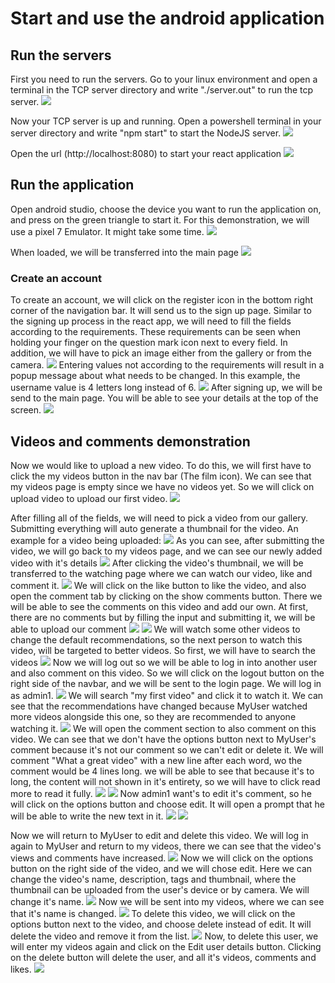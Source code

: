 # Start and use the android application

## Run the servers

First you need to run the servers.
Go to your linux environment and open a terminal in the TCP server directory and write "./server.out" to run the tcp server.
![](./images/Screenshot_12.png)

Now your TCP server is up and running.
Open a powershell terminal in your server directory and write "npm start" to start the NodeJS server.
![](./images/Screenshot_13.png)

Open the url (http://localhost:8080) to start your react application
![](./images/Screenshot_14.png)

## Run the application

Open android studio, choose the device you want to run the application on, and press on the green triangle to start it.
For this demonstration, we will use a pixel 7 Emulator. It might take some time.
![](./images/Screenshot_35.png)

When loaded, we will be transferred into the main page
![](./images/Screenshot_36.png)

### Create an account

To create an account, we will click on the register icon in the bottom right corner of the navigation bar. It will send us to the sign up page.
Similar to the signing up process in the react app, we will need to fill the fields according to the requirements. These requirements can be seen when holding your finger on the question mark icon next to every field.
In addition, we will have to pick an image either from the gallery or from the camera.
![](./images/Screenshot_37.png)
Entering values not according to the requirements will result in a popup message about what needs to be changed. In this example, the username value is 4 letters long instead of 6.
![](./images/Screenshot_38.png)
After signing up, we will be send to the main page. You will be able to see your details at the top of the screen.
![](./images/Screenshot_39.png)

## Videos and comments demonstration

Now we would like to upload a new video. To do this, we will first have to click the my videos button in the nav bar (The film icon). We can see that my videos page is empty since we have no videos yet. So we will click on upload video to upload our first video.
![](./images/Screenshot_40.png)

After filling all of the fields, we will need to pick a video from our gallery. Submitting everything will auto generate a thumbnail for the video. An example for a video being uploaded:
![](./images/Screenshot_41.png)
As you can see, after submitting the video, we will go back to my videos page, and we can see our newly added video with it's details
![](./images/Screenshot_42.png)
After clicking the video's thumbnail, we will be transferred to the watching page where we can watch our video, like and comment it.
![](./images/Screenshot_43.png)
We will click on the like button to like the video, and also open the comment tab by clicking on the show comments button. There we will be able to see the comments on this video and add our own.
At first, there are no comments but by filling the input and submitting it, we will be able to upload our comment
![](./images/Screenshot_44.png)
![](./images/Screenshot_45.png)
We will watch some other videos to change the default recommendations, so the next person to watch this video, will be targeted to better videos. So first, we will have to search the videos
![](./images/Screenshot_46.png)
Now we will log out so we will be able to log in into another user and also comment on this video.
So we will click on the logout button on the right side of the navbar, and we will be sent to the login page. We will log in as admin1.
![](./images/Screenshot_47.png)
We will search "my first video" and click it to watch it. We can see that the recommendations have changed because MyUser watched more videos alongside this one, so they are recommended to anyone watching it.
![](./images/Screenshot_48.png)
We will open the comment section to also comment on this video. We can see that we don't have the options button next to MyUser's comment because it's not our comment so we can't edit or delete it.
We will comment "What a great video" with a new line after each word, wo the comment would be 4 lines long.
we will be able to see that because it's to long, the content will not shown in it's entirety, so we will have to click read more to read it fully.
![](./images/Screenshot_49.png)
![](./images/Screenshot_50.png)
Now admin1 want's to edit it's comment, so he will click on the options button and choose edit. It will open a prompt that he will be able to write the new text in it.
![](./images/Screenshot_51.png)
![](./images/Screenshot_52.png)

Now we will return to MyUser to edit and delete this video.
We will log in again to MyUser and return to my videos, there we can see that the video's views and comments have increased.
![](./images/Screenshot_53.png)
Now we will click on the options button on the right side of the video, and we will chose edit.
Here we can change the video's name, description, tags and thumbnail, where the thumbnail can be uploaded from the user's device or by camera.
We will change it's name.
![](./images/Screenshot_54.png)
Now we will be sent into my videos, where we can see that it's name is changed.
![](./images/Screenshot_55.png)
To delete this video, we will click on the options button next to the video, and choose delete instead of edit. It will delete the video and remove it from the list.
![](./images/Screenshot_56.png)
Now, to delete this user, we will enter my videos again and click on the Edit user details button.
Clicking on the delete button will delete the user, and all it's videos, comments and likes.
![](./images/Screenshot_57.png)
